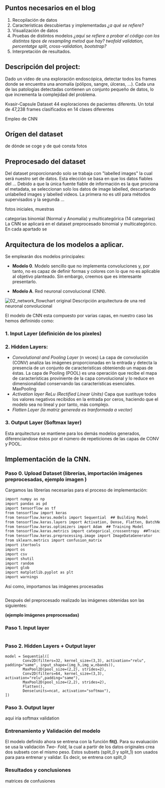 
## Puntos necesarios en el blog

1. Recopilación de datos 
2. Características descubiertas y implementadas  _¿a qué se refiere?_
3. Visualización de datos
4. Pruebas de distintos modelos _¿aquí se refiere a probar el código con los distintos tipos de resampling metod que hay? twofold validation, percentatge split, cross-validation, bootstrap?_
5. Interpretación de resultados.


## Descripción del project:

Dado un video de una exploración endoscópica, detectar todos los frames donde se encuentra una anomalía (pólipos, sangre, úlceras, ...). 
Cada una de las patologías detectadas contienen un conjunto pequeño de datos, lo que incrementa la complejidad del problema. 

Kvasir-Capsule Dataset
44 exploraciones de pacientes diferents. Un total de 47,238 frames clasificados en 14 clases diferentes

Empleo de CNN



## Orígen del dataset
de dónde se coge y de qué consta
fotos

## Preprocesado del dataset

Del dataset proporcionando solo se trabaja con "labelled images" la cual será nuestro set de datos. Esta elección se basa en que los datos fiables del ...
Debido a que la única fuente fiable de información es la que prociona el metadata, se seleccionan solo los datos de image labelled, descartando unlabelled images y labelled videos. La primera no es util para métodos supervisados y la segunda ...

fotos iniciales, muestras

categorias binomial (Normal y Anomalía) y multicategórica (14 categorias)
La CNN se aplicará en el dataset preprocesado binomial y multicategórico. En cada apartado se 

## Arquitectura de los modelos a aplicar.

Se emplearán dos modelos principales:

- **Modelo 0**. Modelo sencillo que no implementa convoluciones y, por tanto, no es capaz de definir formas y colores con lo que no es aplicable al objetivo planteado. Sin embargo, creemos que es interesante presentarlo.  

- **Modelo A**. Red neuronal convolucional (CNN). 

![02_network_flowchart original](https://user-images.githubusercontent.com/87124850/175817555-0e47f2f5-55a9-4157-ac28-86008541ebb7.png)
            Descripción arquitectura de una red neuronal convolucional

El modelo de CNN esta compuesto por varias capas, en nuestro caso las hemos defininido como:

### 1. Input Layer (definición de los píxeles)
### 2. Hidden Layers:
  - *Convolutional and Pooling Layer* (n veces)
  La capa de convolución (CONV) analiza las imágenes proporcionadas en la entrada y detecta la presencia de un conjunto de caracteristícas obteniendo un mapas de     éstas.
  La capa de Pooling (POOL) es una operación que recibe el mapa de características proviniente de la capa convolucional y lo reduce en dimensionalidad conservando     las características esenciales. MaxPooling
  - *Activation layer ReLu (Rectified Linear Units)*
  Capa que sustituye todos los valores negativos recibidos en la entrada por ceros, haciendo que el modelo sea no lineal y por tanto, más complejo.
  - *Flatten Layer (la matriz genereda es tranformada a vector)*
### 3. Output Layer (Softmax layer)

Esta arquitectura se mantiene para los demás modelos generados, diferenciandose éstos por el número de repeticiones de las capas de CONV y POOL.

## Implementación de la CNN.

### Paso 0. Upload Dataset (librerías, importación imágenes preprocesadas, ejemplo imagen ) 

Cargamos las librerías necesarías para el proceso de implementación: 

```markdown
import numpy as np
import pandas as pd
import tensorflow as tf
from tensorflow import keras
from tensorflow.keras.models import Sequential  ## Building Model
from tensorflow.keras.layers import Activation, Dense, Flatten, BatchNormalization, Conv2D, MaxPool2D  ## Building Model
from tensorflow.keras.optimizers import Adam  ## Training Model
from tensorflow.keras.metrics import categorical_crossentropy  ##Training Model
from tensorflow.keras.preprocessing.image import ImageDataGenerator
from sklearn.metrics import confusion_matrix
import itertools
import os
import csv
import shutil
import random
import glob
import matplotlib.pyplot as plt
import warnings
```
Así como, importamos las imágenes procesadas 

```

```

Después del preprocesado realizado las imágenes obtenidas son las siguientes:

**(ejemplo imágenes preprocesadas)**



### Paso 1. Input layer

```
```

### Paso 2. Hidden Layers + Output layer

```
model = Sequential([
        Conv2D(filters=32, kernel_size=(3,3), activation="relu", padding="same", input_shape=(img_h,img_w,nbands)),
        MaxPool2D(pool_size=(2,2), strides=2),
        Conv2D(filters=64, kernel_size=(3,3), activation="relu",padding="same"),
        MaxPool2D(pool_size=(2,2), strides=2),
        Flatten(),
        Dense(units=ncat, activation="softmax"),
])
```

### Paso 3. Output layer
 aquí iría softmax validation


### Entrenamiento y Validación del modelo
El modelo definido ahora se entrena con la función **fit()**. Para  su evaluación se usa la validación *Two- Fold*, la cual a partir de los datos originales crea dos subsets con el mismo peso. Estos subsets (split_0 y split_1) son usados para para entrenar y validar. Es decir, se entrena con split_0


### Resultados y conclusiones
matrices de confusiones



